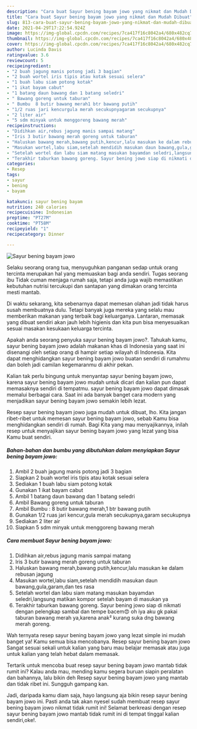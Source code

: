 ```yaml
---
description: "Cara buat Sayur bening bayam jowo yang nikmat dan Mudah Dibuat"
title: "Cara buat Sayur bening bayam jowo yang nikmat dan Mudah Dibuat"
slug: 813-cara-buat-sayur-bening-bayam-jowo-yang-nikmat-dan-mudah-dibuat
date: 2021-04-29T17:22:54.924Z
image: https://img-global.cpcdn.com/recipes/7ca417f16c8042a4/680x482cq70/sayur-bening-bayam-jowo-foto-resep-utama.jpg
thumbnail: https://img-global.cpcdn.com/recipes/7ca417f16c8042a4/680x482cq70/sayur-bening-bayam-jowo-foto-resep-utama.jpg
cover: https://img-global.cpcdn.com/recipes/7ca417f16c8042a4/680x482cq70/sayur-bening-bayam-jowo-foto-resep-utama.jpg
author: Lucinda Davis
ratingvalue: 3.6
reviewcount: 5
recipeingredient:
- "2 buah jagung manis potong jadi 3 bagian"
- "2 buah wortel iris tipis atau kotak sesuai selera"
- "1 buah labu siam potong kotak"
- "1 ikat bayam cabut"
- "1 batang daun bawang dan 1 batang seledri"
- " Bawang goreng untuk taburan"
- " Bumbu  8 butir bawang merah1 btr bawang putih"
- "1/2 ruas jari kencurgula merah secukupnyagaram secukupnya"
- "2 liter air"
- "5 sdm minyak untuk menggoreng bawang merah"
recipeinstructions:
- "Didihkan air,rebus jagung manis sampai matang"
- "Iris 3 butir bawang merah goreng untuk taburan"
- "Haluskan bawang merah,bawang putih,kencur,lalu masukan ke dalam rebusan jagung"
- "Masukan wortel,labu siam,setelah mendidih masukan daun bawang,gula,garam,dan tes rasa"
- "Setelah wortel dan labu siam matang masukan bayamdan seledri,langsung matikan kompor setelah bayam di masukan ya"
- "Terakhir taburkan bawang goreng. Sayur bening jowo siap di nikmati dengan pelengkap sambal dan tempe bacem😍 oh iya aku gk pakai taburan bawang merah ya,karena anak² kurang suka dng bawang merah goreng."
categories:
- Resep
tags:
- sayur
- bening
- bayam

katakunci: sayur bening bayam 
nutrition: 240 calories
recipecuisine: Indonesian
preptime: "PT27M"
cooktime: "PT58M"
recipeyield: "1"
recipecategory: Dinner

---
```



![Sayur bening bayam jowo](https://img-global.cpcdn.com/recipes/7ca417f16c8042a4/680x482cq70/sayur-bening-bayam-jowo-foto-resep-utama.jpg)

Selaku seorang orang tua, menyuguhkan panganan sedap untuk orang tercinta merupakan hal yang memuaskan bagi anda sendiri. Tugas seorang ibu Tidak cuman menjaga rumah saja, tetapi anda juga wajib memastikan kebutuhan nutrisi tercukupi dan santapan yang dimakan orang tercinta mesti mantab.

Di waktu  sekarang, kita sebenarnya dapat memesan olahan jadi tidak harus susah membuatnya dulu. Tetapi banyak juga mereka yang selalu mau memberikan makanan yang terbaik bagi keluarganya. Lantaran, memasak yang dibuat sendiri akan jauh lebih higienis dan kita pun bisa menyesuaikan sesuai masakan kesukaan keluarga tercinta. 



Apakah anda seorang penyuka sayur bening bayam jowo?. Tahukah kamu, sayur bening bayam jowo adalah makanan khas di Indonesia yang saat ini disenangi oleh setiap orang di hampir setiap wilayah di Indonesia. Kita dapat menghidangkan sayur bening bayam jowo buatan sendiri di rumahmu dan boleh jadi camilan kegemaranmu di akhir pekan.

Kalian tak perlu bingung untuk menyantap sayur bening bayam jowo, karena sayur bening bayam jowo mudah untuk dicari dan kalian pun dapat memasaknya sendiri di tempatmu. sayur bening bayam jowo dapat dimasak memalui berbagai cara. Saat ini ada banyak banget cara modern yang menjadikan sayur bening bayam jowo semakin lebih lezat.

Resep sayur bening bayam jowo juga mudah untuk dibuat, lho. Kita jangan ribet-ribet untuk memesan sayur bening bayam jowo, sebab Kamu bisa menghidangkan sendiri di rumah. Bagi Kita yang mau menyajikannya, inilah resep untuk menyajikan sayur bening bayam jowo yang lezat yang bisa Kamu buat sendiri.

<!--inarticleads1-->

##### Bahan-bahan dan bumbu yang dibutuhkan dalam menyiapkan Sayur bening bayam jowo:

1. Ambil 2 buah jagung manis potong jadi 3 bagian
1. Siapkan 2 buah wortel iris tipis atau kotak sesuai selera
1. Sediakan 1 buah labu siam potong kotak
1. Gunakan 1 ikat bayam cabut
1. Ambil 1 batang daun bawang dan 1 batang seledri
1. Ambil  Bawang goreng untuk taburan
1. Ambil  Bumbu : 8 butir bawang merah,1 btr bawang putih
1. Gunakan 1/2 ruas jari kencur,gula merah secukupnya,garam secukupnya
1. Sediakan 2 liter air
1. Siapkan 5 sdm minyak untuk menggoreng bawang merah




<!--inarticleads2-->

##### Cara membuat Sayur bening bayam jowo:

1. Didihkan air,rebus jagung manis sampai matang
1. Iris 3 butir bawang merah goreng untuk taburan
1. Haluskan bawang merah,bawang putih,kencur,lalu masukan ke dalam rebusan jagung
1. Masukan wortel,labu siam,setelah mendidih masukan daun bawang,gula,garam,dan tes rasa
1. Setelah wortel dan labu siam matang masukan bayamdan seledri,langsung matikan kompor setelah bayam di masukan ya
1. Terakhir taburkan bawang goreng. Sayur bening jowo siap di nikmati dengan pelengkap sambal dan tempe bacem😍 oh iya aku gk pakai taburan bawang merah ya,karena anak² kurang suka dng bawang merah goreng.




Wah ternyata resep sayur bening bayam jowo yang lezat simple ini mudah banget ya! Kamu semua bisa mencobanya. Resep sayur bening bayam jowo Sangat sesuai sekali untuk kalian yang baru mau belajar memasak atau juga untuk kalian yang telah hebat dalam memasak.

Tertarik untuk mencoba buat resep sayur bening bayam jowo mantab tidak rumit ini? Kalau anda mau, mending kamu segera buruan siapin peralatan dan bahannya, lalu bikin deh Resep sayur bening bayam jowo yang mantab dan tidak ribet ini. Sungguh gampang kan. 

Jadi, daripada kamu diam saja, hayo langsung aja bikin resep sayur bening bayam jowo ini. Pasti anda tak akan nyesel sudah membuat resep sayur bening bayam jowo nikmat tidak rumit ini! Selamat berkreasi dengan resep sayur bening bayam jowo mantab tidak rumit ini di tempat tinggal kalian sendiri,oke!.

